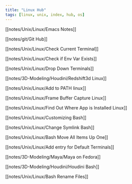 ```yaml
---
title: "Linux Hub"
tags: [linux, unix, index, hub, os]
---
```


[[notes/Unix/Linux/Emacs Notes]]

[[notes/git/Git Hub]]

[[notes/Unix/Linux/Check Current Terminal]]

[[notes/Unix/Linux/Check if Env Var Exists]]

[[notes/Unix/Linux/Drop Down Terminals]]

[[notes/3D-Modeling/Houdini/Redshift3d Linux]]

[[notes/Unix/Linux/Add to PATH linux]]

[[notes/Unix/Linux/Frame Buffer Capture Linux]]

[[notes/Unix/Linux/Find Out Where App is Installed Linux]]

[[notes/Unix/Linux/Customizing Bash]]

[[notes/Unix/Linux/Change Symlink Bash]]

[[notes/Unix/Linux/Bash Move All Items Up One]]

[[notes/Unix/Linux/Add entry for Default Terminals]]

[[notes/3D-Modeling/Maya/Maya on Fedora]]


[[notes/3D-Modeling/Houdini/Houdini Bash]]

[[notes/Unix/Linux/Bash Rename Files]]

